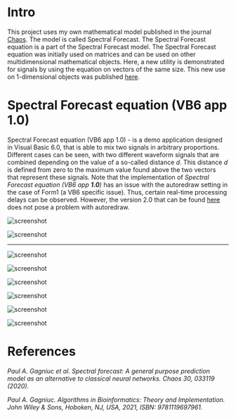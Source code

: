 # Intro

This project uses my own mathematical model published in the journal [Chaos](https://aip.scitation.org/doi/10.1063/1.5120818). The model is called Spectral Forecast. The Spectral Forecast equation is a part of the Spectral Forecast model. The Spectral Forecast equation was initially used on matrices and can be used on other multidimensional mathematical objects. Here, a new utility is demonstrated for signals by using the equation on vectors of the same size. This new use on 1-dimensional objects was published [here](https://www.wiley.com/en-ie/Algorithms+in+Bioinformatics:+Theory+and+Implementation-p-9781119697992).

# Spectral Forecast equation (VB6 app 1.0)

Spectral Forecast equation (VB6 app 1.0) - is a demo application designed in Visual Basic 6.0, that is able to mix two signals in arbitrary proportions. Different cases can be seen, with two different waveform signals that are combined depending on the value of a so-called distance <i>d</i>. This distance <i>d</i> is defined from zero to the maximum value found above the two vectors that represent these signals. Note that the implementation of <i>Spectral Forecast equation (VB6 app <b>1.0</b>)</i> has an issue with the autoredraw setting in the case of Form1 (a VB6 specific issue). Thus, certain real-time processing delays can be observed. However, the version 2.0 that can be found [here](https://github.com/Gagniuc/Mix-two-signals-by-using-Spectral-Forecast-in-VB6-app-v2.0) does not pose a problem with autoredraw.


![screenshot](https://github.com/Gagniuc/Mix-signals-by-using-Spectral-Forecast-v1.0/blob/main/img/Spectral%20Forecast%20in%20VB%20(1).gif?raw=true)

![screenshot](https://github.com/Gagniuc/Mix-signals-by-using-Spectral-Forecast-v1.0/blob/main/img/Spectral%20Forecast%20in%20VB%20(2).gif?raw=true)

<hr>

![screenshot](https://github.com/Gagniuc/Spectral-Forecast-equation-VB6-app/blob/main/img/sf1.png?raw=true)

![screenshot](https://github.com/Gagniuc/Spectral-Forecast-equation-VB6-app/blob/main/img/sf2.png?raw=true)

![screenshot](https://github.com/Gagniuc/Spectral-Forecast-equation-VB6-app/blob/main/img/sf3.png?raw=true)

![screenshot](https://github.com/Gagniuc/Spectral-Forecast-equation-VB6-app/blob/main/img/sf4.png?raw=true)

![screenshot](https://github.com/Gagniuc/Spectral-Forecast-equation-VB6-app/blob/main/img/sf5.png?raw=true)

![screenshot](https://github.com/Gagniuc/Spectral-Forecast-equation-VB6-app/blob/main/img/sf6.png?raw=true)


# References

<i>Paul A. Gagniuc et al. Spectral forecast: A general purpose prediction model as an alternative to classical neural networks. Chaos 30, 033119 (2020).</i>

<i>Paul A. Gagniuc. Algorithms in Bioinformatics: Theory and Implementation. John Wiley & Sons, Hoboken, NJ, USA, 2021, ISBN: 9781119697961.</i>
